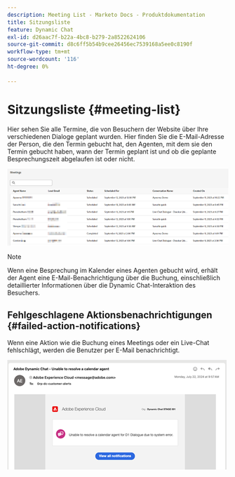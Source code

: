 ```yaml
---
description: Meeting List - Marketo Docs - Produktdokumentation
title: Sitzungsliste
feature: Dynamic Chat
exl-id: d26aac7f-b22a-4bc8-b279-2a8522624106
source-git-commit: d8c6ff5b54b9cee26456ec7539168a5ee0c8190f
workflow-type: tm+mt
source-wordcount: '116'
ht-degree: 0%

---
```


# Sitzungsliste {#meeting-list}

Hier sehen Sie alle Termine, die von Besuchern der Website über Ihre verschiedenen Dialoge geplant wurden. Hier finden Sie die E-Mail-Adresse der Person, die den Termin gebucht hat, den Agenten, mit dem sie den Termin gebucht haben, wann der Termin geplant ist und ob die geplante Besprechungszeit abgelaufen ist oder nicht.

![](assets/meeting-list-1.png)

>[!NOTE]
>
>Wenn eine Besprechung im Kalender eines Agenten gebucht wird, erhält der Agent eine E-Mail-Benachrichtigung über die Buchung, einschließlich detaillierter Informationen über die Dynamic Chat-Interaktion des Besuchers.

## Fehlgeschlagene Aktionsbenachrichtigungen {#failed-action-notifications}

Wenn eine Aktion wie die Buchung eines Meetings oder ein Live-Chat fehlschlägt, werden die Benutzer per E-Mail benachrichtigt.

![](assets/meeting-list-2.png)

